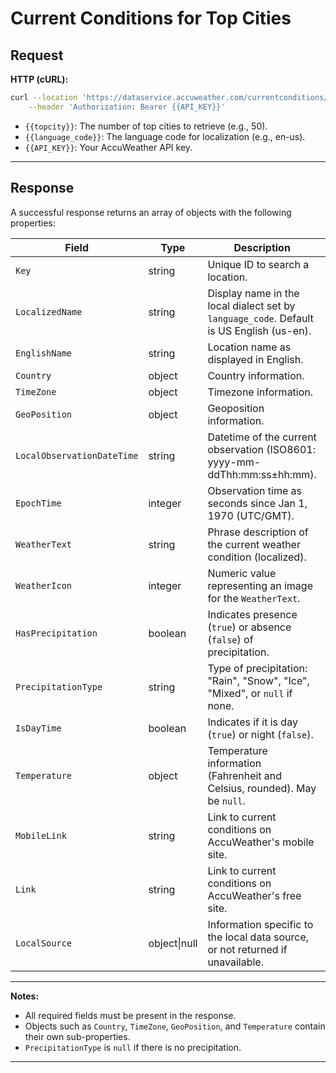
# Current Conditions for Top Cities

## Request

**HTTP (cURL):**
```bash
curl --location 'https://dataservice.accuweather.com/currentconditions/v1/topcities/{{topcity}}?language={{language_code}}' \
    --header 'Authorization: Bearer {{API_KEY}}'
```

- `{{topcity}}`: The number of top cities to retrieve (e.g., 50).
- `{{language_code}}`: The language code for localization (e.g., en-us).
- `{{API_KEY}}`: Your AccuWeather API key.

---

## Response

A successful response returns an array of objects with the following properties:

| Field                      | Type         | Description                                                                                      | Required |
|----------------------------|--------------|--------------------------------------------------------------------------------------------------|----------|
| `Key`                      | string       | Unique ID to search a location.                                                                  | Yes      |
| `LocalizedName`            | string       | Display name in the local dialect set by `language_code`. Default is US English (us-en).         | Yes      |
| `EnglishName`              | string       | Location name as displayed in English.                                                           | Yes      |
| `Country`                  | object       | Country information.                                                                             | Yes      |
| `TimeZone`                 | object       | Timezone information.                                                                            | Yes      |
| `GeoPosition`              | object       | Geoposition information.                                                                         | Yes      |
| `LocalObservationDateTime` | string       | Datetime of the current observation (ISO8601: yyyy-mm-ddThh:mm:ss±hh:mm).                        | Yes      |
| `EpochTime`                | integer      | Observation time as seconds since Jan 1, 1970 (UTC/GMT).                                         | Yes      |
| `WeatherText`              | string       | Phrase description of the current weather condition (localized).                                  | Yes      |
| `WeatherIcon`              | integer      | Numeric value representing an image for the `WeatherText`.                                       | Yes      |
| `HasPrecipitation`         | boolean      | Indicates presence (`true`) or absence (`false`) of precipitation.                               | Yes      |
| `PrecipitationType`        | string       | Type of precipitation: "Rain", "Snow", "Ice", "Mixed", or `null` if none.                        | Yes      |
| `IsDayTime`                | boolean      | Indicates if it is day (`true`) or night (`false`).                                              | Yes      |
| `Temperature`              | object       | Temperature information (Fahrenheit and Celsius, rounded). May be `null`.                        | Yes      |
| `MobileLink`               | string       | Link to current conditions on AccuWeather's mobile site.                                         | Yes      |
| `Link`                     | string       | Link to current conditions on AccuWeather's free site.                                           | Yes      |
| `LocalSource`              | object\|null | Information specific to the local data source, or not returned if unavailable.                  | No       |

---

**Notes:**
- All required fields must be present in the response.
- Objects such as `Country`, `TimeZone`, `GeoPosition`, and `Temperature` contain their own sub-properties.
- `PrecipitationType` is `null` if there is no precipitation.

---